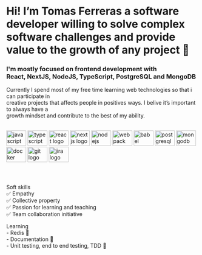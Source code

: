 
<h1 align="left">Hi! I’m Tomas Ferreras a software developer willing to solve complex software challenges and provide value to the growth of any project 🚀</h1>
<h3 align="left">I'm mostly focused on frontend development with <br/>
React, NextJS, NodeJS, TypeScript, PostgreSQL and MongoDB</h3>

<p align="left">Currently I spend most of my free time learning web technologies so that i can participate in<br>creative projects that affects people in positives ways. I belive it’s important to always have a<br>growth mindset and contribute to the best of my ability.</p>

<br clear="both">

<div align="left">
  <img src="https://cdn.jsdelivr.net/gh/devicons/devicon/icons/javascript/javascript-original.svg" height="40" width="52" alt="javascript logo"  />
  <img src="https://cdn.jsdelivr.net/gh/devicons/devicon/icons/typescript/typescript-original.svg" height="40" width="52" alt="typescript logo"  />
  <img src="https://cdn.jsdelivr.net/gh/devicons/devicon/icons/react/react-original.svg" height="40" width="52" alt="react logo"  />
  <img src="https://cdn.jsdelivr.net/gh/devicons/devicon/icons/nextjs/nextjs-original.svg" height="40" width="52" alt="nextjs logo"  />
  <img src="https://cdn.jsdelivr.net/gh/devicons/devicon/icons/nodejs/nodejs-original.svg" height="40" width="52" alt="nodejs logo"  />
  <img src="https://cdn.jsdelivr.net/gh/devicons/devicon/icons/webpack/webpack-original.svg" height="40" width="52" alt="webpack" />
  <img src="https://cdn.jsdelivr.net/gh/devicons/devicon/icons/babel/babel-original.svg" height="40" width="52" alt="babel" />
  <img src="https://cdn.jsdelivr.net/gh/devicons/devicon/icons/postgresql/postgresql-original.svg" height="40" width="52" alt="postgresql logo"  />
  <img src="https://cdn.jsdelivr.net/gh/devicons/devicon/icons/mongodb/mongodb-original.svg" height="40" width="52" alt="mongodb logo"  />
  <img src="https://cdn.jsdelivr.net/gh/devicons/devicon/icons/docker/docker-plain.svg" height="40" width="52" alt="docker logo"  />
  <img src="https://cdn.jsdelivr.net/gh/devicons/devicon/icons/git/git-original.svg" height="40" width="52" alt="git logo"  />
  <img src="https://cdn.jsdelivr.net/gh/devicons/devicon/icons/jira/jira-original.svg" height="40" width="52" alt="jira logo"  />
</div>

###

<br clear="both">

<p align="left">Soft skills<br>✅ Empathy <br>✅ Collective property<br>✅ Passion for learning and teaching<br>✅ Team collaboration initiative</p>

<p align="left">Learning<br>- Redis 🧰<br>- Documentation 📝<br> - Unit testing, end to end testing, TDD 🧪</p>

###

<div align="left">
</div>

